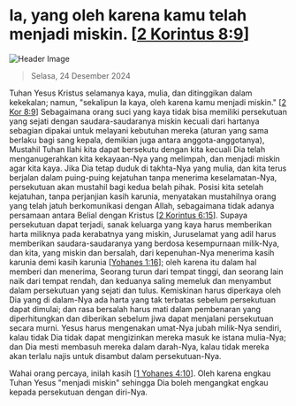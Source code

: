 
# Ia, yang oleh karena kamu telah menjadi miskin. [[2 Korintus 8:9](http://alkitab.sabda.org/?2%20Korintus%208:9)]

![Header Image](https://alkitab.app/slice/sunrise.jpg)

> Selasa, 24 Desember 2024

Tuhan Yesus Kristus selamanya kaya, mulia, dan ditinggikan dalam kekekalan; namun, "sekalipun Ia kaya, oleh karena kamu menjadi miskin." [[2 Kor 8:9](http://alkitab.sabda.org/?2%20Kor%208:9)] Sebagaimana orang suci yang kaya tidak bisa memiliki persekutuan yang sejati dengan saudara-saudaranya miskin kecuali dari hartanya sebagian dipakai untuk melayani kebutuhan mereka (aturan yang sama berlaku bagi sang kepala, demikian juga antara anggota-anggotanya), Mustahil Tuhan Ilahi kita dapat bersekutu dengan kita kecuali Dia telah menganugerahkan kita kekayaan-Nya yang melimpah, dan menjadi miskin agar kita kaya. Jika Dia tetap duduk di takhta-Nya yang mulia, dan kita terus berjalan dalam puing-puing kejatuhan tanpa menerima keselamatan-Nya, persekutuan akan mustahil bagi kedua belah pihak. Posisi kita setelah kejatuhan, tanpa perjanjian kasih karunia, menyatakan mustahilnya orang yang telah jatuh berkomunikasi dengan Allah, sebagaimana tidak adanya persamaan antara Belial dengan Kristus [[2 Korintus 6:15](http://alkitab.sabda.org/?2%20Korintus%206:15)]. Supaya persekutuan dapat terjadi, sanak keluarga yang kaya harus memberikan harta miliknya pada kerabatnya yang miskin, Juruselamat yang adil harus memberikan saudara-saudaranya yang berdosa kesempurnaan milik-Nya, dan kita, yang miskin dan bersalah, dari kepenuhan-Nya menerima kasih karunia demi kasih karunia [[Yohanes 1:16](http://alkitab.sabda.org/?Yohanes%201:16)]; oleh karena itu dalam hal memberi dan menerima, Seorang turun dari tempat tinggi, dan seorang lain naik dari tempat rendah, dan keduanya saling memeluk dan menyambut dalam persekutuan yang sejati dan tulus. Kemiskinan harus diperkaya oleh Dia yang di dalam-Nya ada harta yang tak terbatas sebelum persekutuan dapat dimulai; dan rasa bersalah harus mati dalam pembenaran yang diperhitungkan dan diberikan sebelum jiwa dapat menjalani persekutuan secara murni. Yesus harus mengenakan umat-Nya jubah milik-Nya sendiri, kalau tidak Dia tidak dapat mengizinkan mereka masuk ke istana mulia-Nya; dan Dia mesti membasuh mereka dalam darah-Nya, kalau tidak mereka akan terlalu najis untuk disambut dalam persekutuan-Nya.

Wahai orang percaya, inilah kasih [[1 Yohanes 4:10](http://alkitab.sabda.org/?1%20Yohanes%204:10)]. Oleh karena engkau Tuhan Yesus "menjadi miskin" sehingga Dia boleh mengangkat engkau kepada persekutuan dengan diri-Nya.
    
